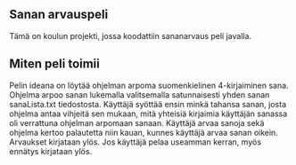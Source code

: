 ## Sanan arvauspeli

Tämä on koulun projekti, jossa koodattiin sananarvaus peli javalla.

## Miten peli toimii

Pelin ideana on löytää ohjelman arpoma suomenkielinen 4-kirjaiminen sana. Ohjelma arpoo sanan lukemalla valitsemalla satunnaisesti yhden sanan sanaLista.txt tiedostosta. Käyttäjä syöttää ensin minkä tahansa sanan, josta ohjelma antaa vihjeitä sen mukaan, mitä yhteisiä kirjaimia käyttäjän sanassa oli verrattuna ohjelman arpomaan sanaan. Käyttäjä arvaa sanoja sekä ohjelma kertoo palautetta niin kauan, kunnes käyttäjä arvaa sanan oikein. Arvaukset kirjataan ylös. Jos käyttäjä pelaa useamman kerran, myös ennätys kirjataan ylös. 